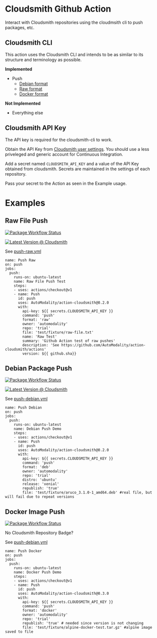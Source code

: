 # Cloudsmith Github Action
Interact with Cloudsmith repositories using the cloudmsith cli
to push packages, etc.

## Cloudsmith CLI 
This action uses the Cloudsmith CLI and intends to be as similar
to its structure and terminology as possible.  

**Implemented**
* Push
  * [Debian format](https://cloudsmith.io/l/deb-repository/)
  * [Raw format](https://cloudsmith.io/f/raw_file_repositories/)
  * [Docker format](https://cloudsmith.io/l/docker-registry/)

**Not Implemented**
* Everything else

## Cloudsmith API Key

The API key is required for the cloudsmith-cli to work.  

Obtain the API Key from [Cloudsmith user settings](https://cloudsmith.io/user/settings/api/). You should use a less priveleged and generic account for Continuous Integration. 

Add a secret named `CLOUDSMITH_API_KEY` and a value of the API Key obtained from cloudsmith.  Secrets are maintained in the settings of each repository. 

Pass your secret to the Action as seen in the Example usage.


# Examples

## Raw File Push

[
![Package Workflow Status](https://github.com/AutoModality/action-cloudsmith/workflows/Push%20Raw/badge.svg)](https://github.com/AutoModality/action-cloudsmith/actions?query=workflow%3A%22Push+Raw%22)


[![Latest Version @ Cloudsmith](https://api-prd.cloudsmith.io/badges/version/automodality/trial/raw/Raw%20Test/latest/x/?render=true&badge_token=gAAAAABeClEKOQZCVujPlMzTyVCuImA8NXf-MnlI5GvpESmdpZBDK59OsgPrQlkyYqpbM60QvPeFLOVyJNuG7KW2AS756ghSurzX_5bSA3p28fbDVb31k6I%3D)](https://cloudsmith.io/~automodality/repos/trial/packages/detail/raw/Raw%2520Test/latest/)

See [push-raw.yml](.github/workflows/push-raw.yml)
```
name: Push Raw
on: push
jobs:
  push:
    runs-on: ubuntu-latest
    name: Raw File Push Test
    steps:
    - uses: actions/checkout@v1
    - name: Push
      id: push
      uses: AutoModality/action-cloudsmith@0.2.0
      with:
        api-key: ${{ secrets.CLOUDSMITH_API_KEY }}
        command: 'push'
        format: 'raw'
        owner: 'automodality'
        repo: 'trial'
        file: 'test/fixture/raw-file.txt' 
        name: 'Raw Test'
        summary: 'Github Action test of raw pushes'
        description: 'See https://github.com/AutoModality/action-cloudsmith/actions'
        version: ${{ github.sha}}

```

## Debian Package Push

[
![Package Workflow Status](https://github.com/AutoModality/action-cloudsmith/workflows/Push%20Debian/badge.svg)](https://github.com/AutoModality/action-cloudsmith/actions?query=workflow%3A%22Push+Debian%22)


[![Latest Version @ Cloudsmith](https://api-prd.cloudsmith.io/badges/version/automodality/trial/deb/aruco/latest/d=ubuntu%252Fxenial;t=1/?render=true&badge_token=gAAAAABeCm2C111HnG6P0q-4-hrU04M1vFbkeIiChmj6Rb7_pVR_dT_e3726dStLG8QjBMQM2U09KKEv96pemcC61lgbqW6TTW8leqmLUjx3CT5_pPNaA0I%3D)](https://cloudsmith.io/~automodality/repos/trial/packages/detail/deb/aruco/latest/d=ubuntu%252Fxenial;t=1/)

See [push-debian.yml](.github/workflows/push-debian.yml)
```
name: Push Debian
on: push
jobs:
  push:
    runs-on: ubuntu-latest
    name: Debian Push Demo
    steps:
    - uses: actions/checkout@v1
    - name: Push
      id: push
      uses: AutoModality/action-cloudsmith@0.2.0
      with:
        api-key: ${{ secrets.CLOUDSMITH_API_KEY }}
        command: 'push'
        format: 'deb'
        owner: 'automodality'
        repo: 'trial'
        distro: 'ubuntu'
        release: 'xenial'
        republish: 'true'
        file: 'test/fixture/aruco_3.1.0-1_amd64.deb' #real file, but will fail due to repeat versions

```
## Docker Image Push

[
![Package Workflow Status](https://github.com/AutoModality/action-cloudsmith/workflows/Push%20Docker/badge.svg)](https://github.com/AutoModality/action-cloudsmith/actions?query=workflow%3A%22Push+Docker%22)


No Cloudsmith Repository Badge?

See [push-debian.yml](.github/workflows/push-docker.yml)
```
name: Push Docker
on: push
jobs:
  push:
    runs-on: ubuntu-latest
    name: Docker Push Demo
    steps:
    - uses: actions/checkout@v1
    - name: Push
      id: push
      uses: AutoModality/action-cloudsmith@0.3.0
      with:
        api-key: ${{ secrets.CLOUDSMITH_API_KEY }}
        command: 'push'
        format: 'docker'
        owner: 'automodality'
        repo: 'trial'
        republish: 'true' # needed since version is not changing
        file: 'test/fixture/alpine-docker-test.tar.gz' #alpine image saved to file

```